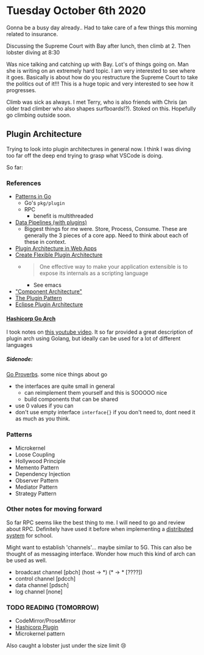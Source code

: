 # Tuesday October 6th 2020

Gonna be a busy day already.. Had to take care of a few things this morning related to insurance.

Discussing the Supreme Court with Bay after lunch, then climb at 2.  Then lobster diving at 8:30

Was nice talking and catching up with Bay. Lot's of things going on. Man she is writing on an extremely hard topic. I am very interested to see where it goes. Basically is about how do you restructure the Supreme Court to take the politics out of it!!! This is a huge topic and very interested to see how it progresses.  

Climb was sick as always. I met Terry, who is also friends with Chris (an older trad climber who also shapes surfboards!?). Stoked on this. Hopefully go climbing outside soon.

## Plugin Architecture

Trying to look into plugin architectures in general now. I think I was diving too far off the deep end trying to grasp what VSCode is doing. 

So far:

### References
* [Patterns in Go](https://www.youtube.com/watch?v=_p7-BWCNzzc)
  * Go's `pkg/plugin`
  * RPC
    * benefit is multithreaded
* [Data Pipelines (with plugins)](https://medium.com/omarelgabrys-blog/plug-in-architecture-dec207291800)
  * Biggest things for me were. Store, Process, Consume. These are generally the 3 pieces of a core app. Need to think about each of these in context.
* [Plugin Architecture in Web Apps](https://stackoverflow.com/questions/10763006/plugin-architecture-in-web-apps-examples-or-code-snippets)
* [Create Flexible Plugin Architecture](https://stackoverflow.com/questions/2768104/how-to-create-a-flexible-plug-in-architecture)
  * > One effective way to make your application extensible is to expose its internals as a scripting language
    * See emacs
* ["Component Architecture"](https://trac.edgewall.org/wiki/TracDev/ComponentArchitecture)
* [The Plugin Pattern](http://www.iwriteiam.nl/PlugInPattern.html)
* [Eclipse Plugin Architecture](http://www.eclipse.org/articles/Article-Plug-in-architecture/plugin_architecture.html)

#### [Hashicorp Go Arch](hashicorp_go_arch.html)
I took notes on [this youtube video](https://www.youtube.com/watch?v=SRvm3zQQc1Q). It so far provided a great description of plugin arch using Golang, but ideally can be used for a lot of different languages

##### Sidenode:

[Go Proverbs](https://www.youtube.com/watch?v=PAAkCSZUG1c). some nice things about go

* the interfaces are quite small in general
  * can reimplement them yourself and this is SOOOOO nice
  * build components that can be shared
* use 0 values if you can
* don't use empty interface `interface{}` if you don't need to, dont need it as much as you think.

### Patterns
* Microkernel
* Loose Coupling
* Hollywood Principle
* Memento Pattern
* Dependency Injection
* Observer Pattern
* Mediator Pattern
* Strategy Pattern

### Other notes for moving forward

So far RPC seems like the best thing to me. I will need to go and review about RPC. Definitely have used it before when implementing a [distributed system](https://github.com/kkuo42/CSE223B-FinalProject) for school.

Might want to establish 'channels'... maybe similar to 5G.
This can also be thought of as messaging interface. Wonder how much this kind of arch can be used as well.

* broadcast channel [pbch] (host -> \*) (\* -> \* [????])
* control channel [pdcch]
* data channel [pdsch]
* log channel [none]

### TODO READING (TOMORROW)

* CodeMirror/ProseMirror
* [Hashicorp Plugin](https://github.com/hashicorp/go-plugin)
* Microkernel pattern


Also caught a lobster just under the size limit 😢